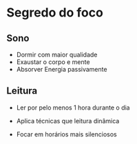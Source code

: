 # Segredo do foco

## Sono

- Dormir com maior qualidade
- Exaustar o corpo e mente
- Absorver Energia passivamente

## Leitura

- Ler por pelo menos 1 hora durante o dia

- Aplica técnicas que leitura dinâmica

- Focar em horários mais silenciosos

  ​